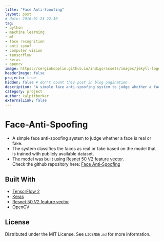 ```yaml
---
title: "Face Anti-Spoofing"
layout: post
# date: 2016-01-23 22:10
tag:
- python
- machine learning
- ml
- face recognition
- anti spoof
- computer vision
- tensorflow
- keras
- opencv
image: https://sergiokopplin.github.io/indigo/assets/images/jekyll-logo-light-solid.png
headerImage: false
projects: true
hidden: false # don't count this post in blog pagination
description: "A simple face anti-spoofing system to judge whether a face is real or fake."
category: project
author: kalpitborkar
externalLink: false
---
```


# Face-Anti-Spoofing
- A simple face anti-spoofing system to judge whether a face is real or fake.<br />
- The system classifies the faces as real or fake based on the model that is trained with publicly available dataset.<br />
- The model was built using [Resnet 50 V2 feature vector](https://tfhub.dev/google/imagenet/resnet_v2_50/feature_vector/5).<br />
Check the github repository here: [Face Anti-Spoofing](https://github.com/kalpitborkar/Face-Anti-Spoofing-System)

## Built With
- [TensorFlow 2](https://www.tensorflow.org/)
- [Keras](https://www.tensorflow.org/api_docs/python/tf/keras)
- [Resnet 50 V2 feature vector](https://tfhub.dev/google/imagenet/resnet_v2_50/feature_vector/5)
- [OpenCV](https://opencv.org/)

## License
Distributed under the MIT License. See `LICENSE.md` for more information.
